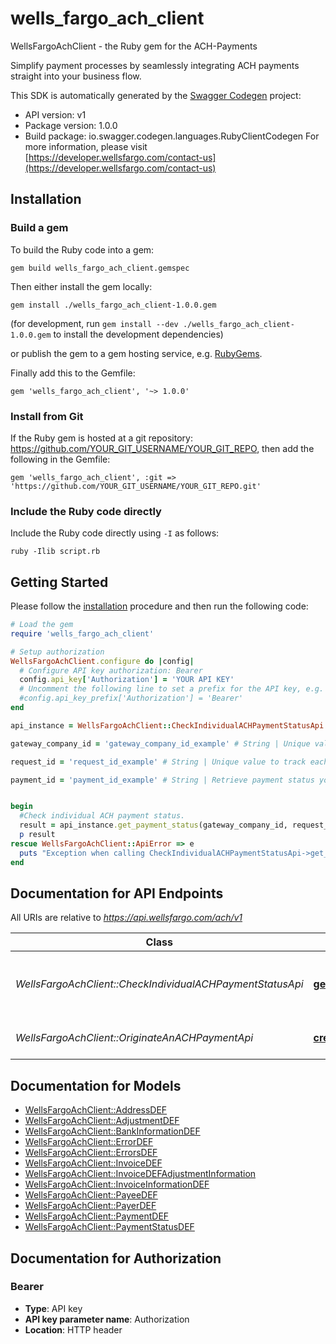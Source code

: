 # wells_fargo_ach_client

WellsFargoAchClient - the Ruby gem for the ACH-Payments

Simplify payment processes by seamlessly integrating ACH payments straight into your business flow. 

This SDK is automatically generated by the [Swagger Codegen](https://github.com/swagger-api/swagger-codegen) project:

- API version: v1
- Package version: 1.0.0
- Build package: io.swagger.codegen.languages.RubyClientCodegen
For more information, please visit [https://developer.wellsfargo.com/contact-us](https://developer.wellsfargo.com/contact-us)

## Installation

### Build a gem

To build the Ruby code into a gem:

```shell
gem build wells_fargo_ach_client.gemspec
```

Then either install the gem locally:

```shell
gem install ./wells_fargo_ach_client-1.0.0.gem
```
(for development, run `gem install --dev ./wells_fargo_ach_client-1.0.0.gem` to install the development dependencies)

or publish the gem to a gem hosting service, e.g. [RubyGems](https://rubygems.org/).

Finally add this to the Gemfile:

    gem 'wells_fargo_ach_client', '~> 1.0.0'

### Install from Git

If the Ruby gem is hosted at a git repository: https://github.com/YOUR_GIT_USERNAME/YOUR_GIT_REPO, then add the following in the Gemfile:

    gem 'wells_fargo_ach_client', :git => 'https://github.com/YOUR_GIT_USERNAME/YOUR_GIT_REPO.git'

### Include the Ruby code directly

Include the Ruby code directly using `-I` as follows:

```shell
ruby -Ilib script.rb
```

## Getting Started

Please follow the [installation](#installation) procedure and then run the following code:
```ruby
# Load the gem
require 'wells_fargo_ach_client'

# Setup authorization
WellsFargoAchClient.configure do |config|
  # Configure API key authorization: Bearer
  config.api_key['Authorization'] = 'YOUR API KEY'
  # Uncomment the following line to set a prefix for the API key, e.g. 'Bearer' (defaults to nil)
  #config.api_key_prefix['Authorization'] = 'Bearer'
end

api_instance = WellsFargoAchClient::CheckIndividualACHPaymentStatusApi.new

gateway_company_id = 'gateway_company_id_example' # String | Unique value assigned to your company.

request_id = 'request_id_example' # String | Unique value to track each API call; it will be returned in the header of every response.

payment_id = 'payment_id_example' # String | Retrieve payment status you submitted in the ACH API request.


begin
  #Check individual ACH payment status.
  result = api_instance.get_payment_status(gateway_company_id, request_id, payment_id)
  p result
rescue WellsFargoAchClient::ApiError => e
  puts "Exception when calling CheckIndividualACHPaymentStatusApi->get_payment_status: #{e}"
end

```

## Documentation for API Endpoints

All URIs are relative to *https://api.wellsfargo.com/ach/v1*

Class | Method | HTTP request | Description
------------ | ------------- | ------------- | -------------
*WellsFargoAchClient::CheckIndividualACHPaymentStatusApi* | [**get_payment_status**](docs/CheckIndividualACHPaymentStatusApi.md#get_payment_status) | **GET** /payments/{payment-id} | Check individual ACH payment status.
*WellsFargoAchClient::OriginateAnACHPaymentApi* | [**create_payment**](docs/OriginateAnACHPaymentApi.md#create_payment) | **POST** /payments | Originate an ACH payment.


## Documentation for Models

 - [WellsFargoAchClient::AddressDEF](docs/AddressDEF.md)
 - [WellsFargoAchClient::AdjustmentDEF](docs/AdjustmentDEF.md)
 - [WellsFargoAchClient::BankInformationDEF](docs/BankInformationDEF.md)
 - [WellsFargoAchClient::ErrorDEF](docs/ErrorDEF.md)
 - [WellsFargoAchClient::ErrorsDEF](docs/ErrorsDEF.md)
 - [WellsFargoAchClient::InvoiceDEF](docs/InvoiceDEF.md)
 - [WellsFargoAchClient::InvoiceDEFAdjustmentInformation](docs/InvoiceDEFAdjustmentInformation.md)
 - [WellsFargoAchClient::InvoiceInformationDEF](docs/InvoiceInformationDEF.md)
 - [WellsFargoAchClient::PayeeDEF](docs/PayeeDEF.md)
 - [WellsFargoAchClient::PayerDEF](docs/PayerDEF.md)
 - [WellsFargoAchClient::PaymentDEF](docs/PaymentDEF.md)
 - [WellsFargoAchClient::PaymentStatusDEF](docs/PaymentStatusDEF.md)


## Documentation for Authorization


### Bearer

- **Type**: API key
- **API key parameter name**: Authorization
- **Location**: HTTP header

